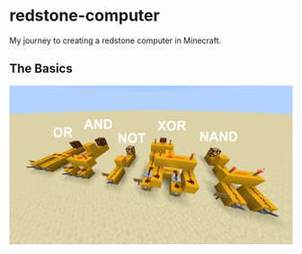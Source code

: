 # redstone-computer
My journey to creating a redstone computer in Minecraft.

## The Basics
![basic_logic_gates](./images/basic_logic_gates_annotated.png)